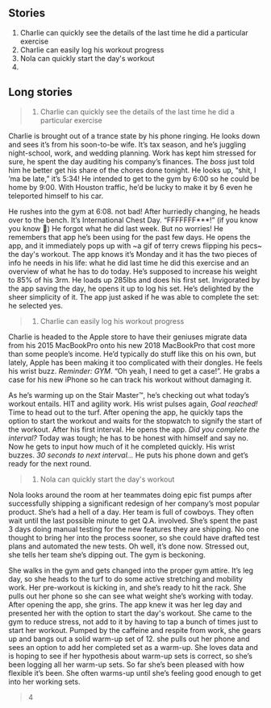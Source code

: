 ## Stories

1. Charlie can quickly see the details of the last time he did a particular exercise
2. Charlie can easily log his workout progress
3. Nola can quickly start the day's workout
4. 

## Long stories

> 1. Charlie can quickly see the details of the last time he did a particular exercise

Charlie is brought out of a trance state by his phone ringing. He looks down and sees it’s from his soon-to-be wife. It’s tax season, and he’s juggling night-school, work, and wedding planning. Work has kept him stressed for sure, he spent the day auditing his company’s finances. The _boss_ just told him he better get his share of the chores done tonight. He looks up, “shit, I ’ma be late,” it’s 5:34! He intended to get to the gym by 6:00 so he could be home by 9:00. With Houston traffic, he’d be lucky to make it by 6 even he teleported himself to his car.

He rushes into the gym at 6:08. not bad! After hurriedly changing, he heads over to the bench. It’s International Chest Day. “FFFFFFF***!” (if you know you know 🤣) He forgot what he did last week. But no worries! He remembers that app he’s been using for the past few days. He opens the app, and it immediately pops up with ~a gif of terry crews flipping his pecs~ the day's workout. The app knows it’s Monday and it has the two pieces of info he needs in his life: what he did last time he did this exercise and an overview of what he has to do today. He’s supposed to increase his weight to 85% of his 3rm. He loads up 285lbs and does his first set. Invigorated by the app saving the day, he opens it up to log his set. He’s delighted by the sheer simplicity of it. The app just asked if he was able to complete the set: he selected yes.



> 1. Charlie can easily log his workout progress

Charlie is headed to the Apple store to have their geniuses migrate data from his 2015 MacBookPro onto his new 2018 MacBookPro that cost more than some people’s income. He’d typically do stuff like this on his own, but lately, Apple has been making it too complicated with their dongles. He feels his wrist buzz. _Reminder: GYM_. “Oh yeah, I need to get a case!”. He grabs a case for his new iPhone so he can track his workout without damaging it.

As he’s warming up on the Stair Master™, he’s checking out what today’s workout entails. HIT and agility work. His wrist pulses again, _Goal reached!_ Time to head out to the turf. After opening the app, he quickly taps the option to start the workout and waits for the stopwatch to signify the start of the workout. After his first interval. He opens the app. _Did you complete the interval?_ Today was tough; he has to be honest with himself and say no. Now he gets to input how much of it he completed quickly. His wrist buzzes. _30 seconds to next interval..._ He puts his phone down and get’s ready for the next round.



> 1. Nola can quickly start the day's workout

Nola looks around the room at her teammates doing epic fist pumps after successfully shipping a significant redesign of her company’s most popular product. She’s had a hell of a day. Her team is full of cowboys. They often wait until the last possible minute to get Q.A. involved. She’s spent the past 3 days doing manual testing for the new features they are shipping. No one thought to bring her into the process sooner, so she could have drafted test plans and automated the new tests. Oh well, it’s done now. Stressed out, she tells her team she’s dipping out. The gym is beckoning.

She walks in the gym and gets changed into the proper gym attire. It’s leg day, so she heads to the turf to do some active stretching and mobility work. Her pre-workout is kicking in, and she’s ready to hit the rack. She pulls out her phone so she can see what weight she’s working with today. After opening the app, she grins. The app knew it was her leg day and presented her with the option to start the day's workout. She came to the gym to reduce stress, not add to it by having to tap a bunch of times just to start her workout. Pumped by the caffeine and respite from work, she gears up and bangs out a solid warm-up set of 12. she pulls out her phone and sees an option to add her completed set as a warm-up. She loves data and is hoping to see if her hypothesis about warm-up sets is correct, so she’s been logging all her warm-up sets. So far she’s been pleased with how flexible it’s been. She often warms-up until she’s feeling good enough to get into her working sets.



> 4

